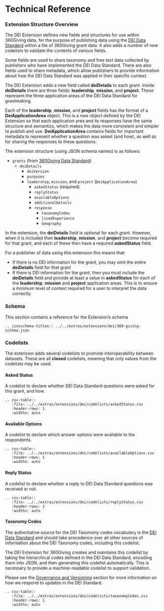 # Technical Reference

### Extension Structure Overview

The DEI Extension defines new fields and structures for use within 360Giving data, for the purpose of publishing data using the [DEI Data Standard](https://www.funderscollaborativehub.org.uk/dei-data-standard) within a file of 360Giving grant data. It also adds a number of new codelists to validate the contents of various fields.

Some fields are used to share taxonomy and free text data collected by publishers who have implemented the DEI Data Standard. There are also fields used to share metadata, which allow publishers to provide information about how the DEI Data Standard was applied in their specific context.

The DEI Extension adds a new field called **deiDetails** to each grant. Inside **deiDetails** there are three fields: **leadership**, **mission**, and **project**. These represent the three application areas of the DEI Data Standard for grantmaking.

Each of the **leadership**, **mission**, and **project** fields has the format of a **DeiApplicationArea** object. This is a new object defined by the DEI Extension so that each application area and its responses have the same structure and semantics, which makes the data more consistent and simpler to publish and use. **DeiApplicationArea** contains fields for important metadata to represent whether a question was asked (and how), as well as for sharing the responses to these questions.

The extension structure (using JSON schema names) is as follows:

* `grants` (from [360Giving Data Standard](https://standard.threesixtygiving.org/en/latest/technical/reference/#))
  * `deiDetails`
    * `deiVersion`
    * `purposes`
    * `leadership`, `mission`, and `project` (`DeiApplicationArea`)
      * `askedStatus` (required)
      * `replyStatus`
      * `availableOptions`
      * `additionalDetails`
      * `response`
        * `taxonomyCodes`
        * `livedExperience`
        * `Geography`

In the extension, the **deiDetails** field is optional for each grant. However, when it is included then **leadership**, **mission**, and **project** become required for that grant, and each of these then have a required **askedStatus** field.

For a publisher of data using this extension this means that:
  * If there is no DEI information for the grant, you may omit the entire **deiDetails** field for that grant
  * If there is DEI information for the grant, then you must include the **deiDetails** field and provide at least a value in **askedStatus** for each of the **leadership**, **mission** and **project** application areas. This is to ensure a minimum level of context required for a user to interpret the data correctly.


### Schema

This section contains a reference for the Extension’s schema


```eval_rst
.. jsonschema-titles:: ../../extras/extensions/dei/360-giving-schema.json
```

### Codelists

The extension adds several codelists to promote interoperability between datasets. These are all **closed** codelists, meaning that only values from the codelists may be used.


#### Asked Status

A codelist to declare whether DEI Data Standard questions were asked for this grant, and how.


```eval_rst
.. csv-table::
   :file: ../../extras/extensions/dei/codelists/askedStatus.csv
   :header-rows: 1
   :widths: auto
```

#### Available Options

A codelist to declare which answer options were available to the respondents.

```eval_rst
.. csv-table::
   :file: ../../extras/extensions/dei/codelists/availableOptions.csv
   :header-rows: 1
   :widths: auto
```

#### Reply Status

A codelist to declare whether a reply to DEI Data Standard questions was received or not.

```eval_rst
.. csv-table::
   :file: ../../extras/extensions/dei/codelists/replyStatus.csv
   :header-rows: 1
   :widths: auto
```

#### Taxonomy Codes

The authoritative source for the DEI Taxonomy codes vocabulary is the [DEI Data Standard](https://www.funderscollaborativehub.org.uk/collaborations/dei-data-standard) and should take precedence over all other sources of information about the DEI Taxonomy codes, including this codelist.

The DEI Extension for 360Giving creates and maintains this codelist by taking the hierarchical codes defined in the DEI Data Standard, encoding them into JSON, and then generating this codelist automatically. This is necessary to provide a machine-readable codelist to support validation.

Please see the [Governance and Versioning](governance) section for more information on how we respond to updates in the DEI Standard.


```eval_rst
.. csv-table::
   :file: ../../extras/extensions/dei/codelists/taxonomyCodes.csv
   :header-rows: 1
   :widths: auto
```

